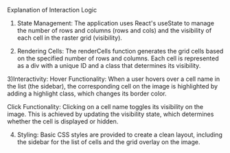 Explanation of Interaction Logic

1) State Management: The application uses React's useState to manage the number of rows and columns (rows and cols) and the visibility of each cell in the raster grid (visibility).

2) Rendering Cells:
The renderCells function generates the grid cells based on the specified number of rows and columns. Each cell is represented as a div with a unique ID and a class that determines its visibility.

3)Interactivity:
Hover Functionality: When a user hovers over a cell name in the list (the sidebar), the corresponding cell on the image is highlighted by adding a highlight class, which changes its border color.
 
Click Functionality: Clicking on a cell name toggles its visibility on the image. This is achieved by updating the visibility state, which determines whether the cell is displayed or hidden.

4) Styling:
Basic CSS styles are provided to create a clean layout, including the sidebar for the list of cells and the grid overlay on the image.